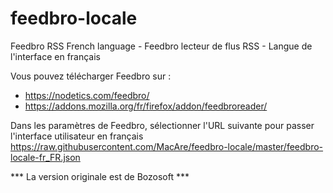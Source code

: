 # feedbro-locale
Feedbro RSS French language - Feedbro lecteur de flus RSS - Langue de l'interface en français

Vous pouvez télécharger Feedbro sur : 
  - https://nodetics.com/feedbro/
  - https://addons.mozilla.org/fr/firefox/addon/feedbroreader/

Dans les paramètres de Feedbro, sélectionner l'URL suivante pour passer l'interface utilisateur en français
https://raw.githubusercontent.com/MacAre/feedbro-locale/master/feedbro-locale-fr_FR.json


*** La version originale est de Bozosoft ***
